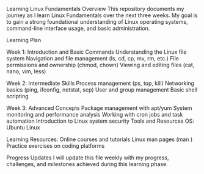 Learning Linux Fundamentals
Overview
This repository documents my journey as I learn Linux Fundamentals over the next three weeks. My goal is to gain a strong foundational understanding of Linux operating systems, command-line interface usage, and basic administration.

Learning Plan

Week 1: Introduction and Basic Commands
Understanding the Linux file system
Navigation and file management (ls, cd, cp, mv, rm, etc.)
File permissions and ownership (chmod, chown)
Viewing and editing files (cat, nano, vim, less)

Week 2: Intermediate Skills
Process management (ps, top, kill)
Networking basics (ping, ifconfig, netstat, scp)
User and group management
Basic shell scripting

Week 3: Advanced Concepts
Package management with apt/yum
System monitoring and performance analysis
Working with cron jobs and task automation
Introduction to Linux system security
Tools and Resources
OS: Ubuntu Linux

Learning Resources:
Online courses and tutorials
Linux man pages (man <command>)
Practice exercises on coding platforms

Progress Updates
I will update this file weekly with my progress, challenges, and milestones achieved during this learning phase.
